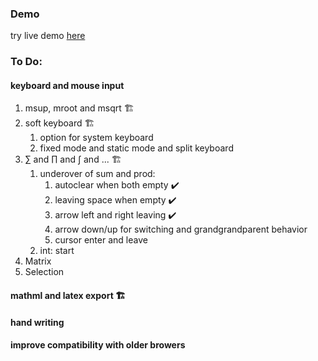 ### Demo 
try live demo [here](https://newdino.github.io/mathio)
### To Do: 
#### keyboard and mouse input
1. msup, mroot and msqrt 🏗 
2. soft keyboard 🏗
    1. option for system keyboard 
    2. fixed mode and static mode and split keyboard 
3. ∑ and ∏ and ∫ and ... 🏗
    1. underover of sum and prod: 
        1. autoclear when both empty ✔️ 
        2. leaving space when empty ✔️ 
        3. arrow left and right leaving ✔️ 
        4. arrow down/up for switching and grandgrandparent behavior 
        5. cursor enter and leave 
    2. int: start 
4. Matrix
5. Selection 
#### mathml and latex export 🏗 
#### hand writing 
#### improve compatibility with older browers 